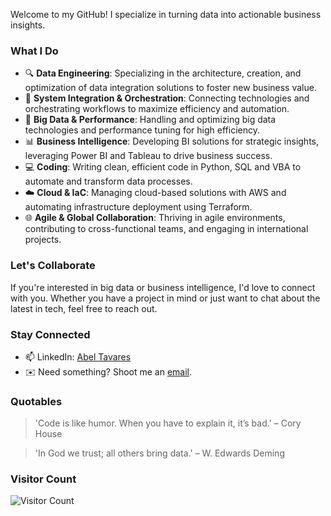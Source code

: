 Welcome to my GitHub! I specialize in turning data into actionable business insights.

### What I Do

- 🔍 **Data Engineering**: Specializing in the architecture, creation, and optimization of data integration solutions to foster new business value.
- 🧩 **System Integration & Orchestration**: Connecting technologies and orchestrating workflows to maximize efficiency and automation.
- 💾 **Big Data & Performance**: Handling and optimizing big data technologies and performance tuning for high efficiency.
- 📊 **Business Intelligence**: Developing BI solutions for strategic insights, leveraging Power BI and Tableau to drive business success.
- 💻 **Coding**: Writing clean, efficient code in Python, SQL and VBA to automate and transform data processes.
- ☁️ **Cloud & IaC**: Managing cloud-based solutions with AWS and automating infrastructure deployment using Terraform. 
- 🌐 **Agile & Global Collaboration**: Thriving in agile environments, contributing to cross-functional teams, and engaging in international projects.


### Let's Collaborate

If you're interested in big data or business intelligence, I'd love to connect with you. Whether you have a project in mind or just want to chat about the latest in tech, feel free to reach out.

### Stay Connected

- 📫 LinkedIn: [Abel Tavares](https://www.linkedin.com/in/abeltavares/)
- ✉️ Need something? Shoot me an [email](mailto:abelst9@gmail.com).

### Quotables

> 'Code is like humor. When you have to explain it, it’s bad.' – Cory House

> 'In God we trust; all others bring data.' – W. Edwards Deming

### Visitor Count

![Visitor Count](https://profile-counter.glitch.me/abeltavares/count.svg)



